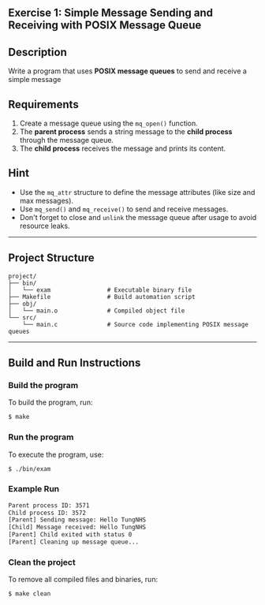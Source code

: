 ## Exercise 1: Simple Message Sending and Receiving with POSIX Message Queue

## Description
Write a program that uses **POSIX message queues** to send and receive a simple message

## Requirements
1. Create a message queue using the `mq_open()` function.
2. The **parent process** sends a string message to the **child process** through the message queue.
3. The **child process** receives the message and prints its content.

## Hint
- Use the `mq_attr` structure to define the message attributes (like size and max messages).
- Use `mq_send()` and `mq_receive()` to send and receive messages.
- Don't forget to close and `unlink` the message queue after usage to avoid resource leaks.

---

## Project Structure
```
project/
├── bin/         
│   └── exam                # Executable binary file
├── Makefile                # Build automation script
├── obj/         
│   └── main.o              # Compiled object file
└── src/         
    └── main.c              # Source code implementing POSIX message queues
```

---

## Build and Run Instructions

### Build the program
To build the program, run:
```bash
$ make
```

### Run the program
To execute the program, use:
```bash
$ ./bin/exam
```

### Example Run
```bash
Parent process ID: 3571
Child process ID: 3572
[Parent] Sending message: Hello TungNHS
[Child] Message received: Hello TungNHS
[Parent] Child exited with status 0
[Parent] Cleaning up message queue...
```

### Clean the project
To remove all compiled files and binaries, run:
```bash
$ make clean
```